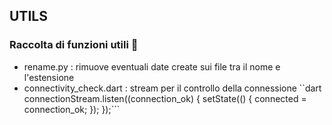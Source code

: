 ## UTILS

### Raccolta di funzioni utili 🔧

* rename.py : rimuove eventuali date create sui file tra il nome e l'estensione
* connectivity_check.dart :  stream per il controllo della connessione
  ``dart
  connectionStream.listen((connection_ok) {
      setState(() {
        connected = connection_ok;
      });
    });```
